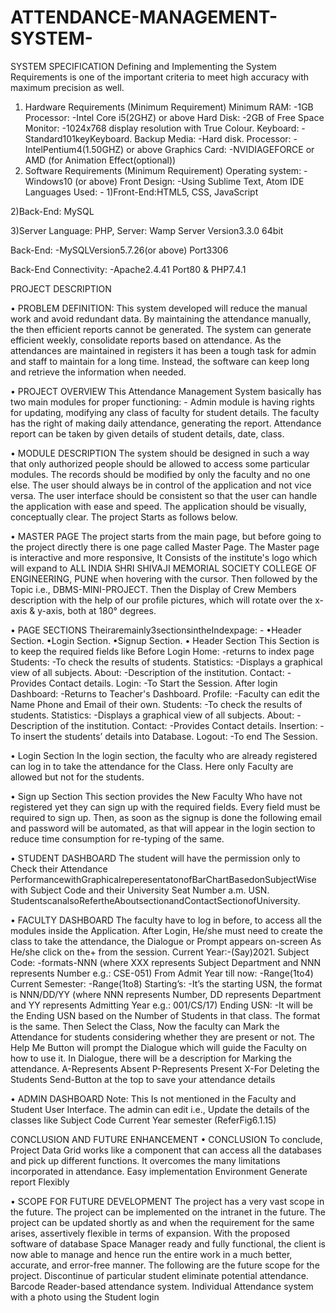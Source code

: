 # ATTENDANCE-MANAGEMENT-SYSTEM-
SYSTEM SPECIFICATION 
Defining and Implementing the System Requirements is one of the important criteria to meet high accuracy with maximum precision as well. 
1.	Hardware Requirements (Minimum Requirement) 
Minimum RAM: -1GB 
Processor: -Intel Core i5(2GHZ) or above 
Hard Disk: -2GB of Free Space 
Monitor: -1024x768 display resolution with True Colour. 
Keyboard: -Standard101keyKeyboard. 
Backup Media: -Hard disk. 
Processor: -IntelPentium4(1.50GHZ) or above 
Graphics Card: -NVIDIAGEFORCE or AMD (for Animation Effect(optional)) 
2.	Software Requirements (Minimum Requirement) 
Operating system: -Windows10 (or above) 
Front Design: -Using Sublime Text, Atom IDE Languages Used: - 
1)Front-End:HTML5, CSS, JavaScript 
 
2)Back-End: MySQL 
 
3)Server Language: PHP, Server: Wamp Server Version3.3.0 64bit 
 
Back-End: -MySQLVersion5.7.26(or above) Port3306 
 
Back-End Connectivity: -Apache2.4.41 Port80 & PHP7.4.1 
 
  
PROJECT DESCRIPTION

•	PROBLEM DEFINITION: 
This system developed will reduce the manual work and avoid redundant data. By maintaining the attendance manually, the then efficient reports cannot be generated. The system can generate efficient weekly, consolidate reports based on attendance. As the attendances are maintained in registers it has been a tough task for admin and staff to maintain for a long time. Instead, the software can keep long and retrieve the information when needed. 

•	PROJECT OVERVIEW 
This Attendance Management System basically has two main modules for proper functioning: - Admin module is having rights for updating, modifying any class of faculty for student details. 
The faculty has the right of making daily attendance, generating the report. Attendance report can be taken by given details of student details, date, class. 
 
•	MODULE DESCRIPTION 
The system should be designed in such a way that only authorized people should be allowed to access some particular modules. The records should be modified by only the faculty and no one else. The user should always be in control of the application and not vice versa. The user interface should be consistent so that the user can handle the application with ease and speed. The application should be visually, conceptually clear. The project Starts as follows below. 

•	MASTER PAGE 
The project starts from the main page, but before going to the project directly there is one page called Master Page. The Master page is interactive and more responsive, It Consists of the institute's logo which will expand to ALL INDIA SHRI SHIVAJI MEMORIAL SOCIETY COLLEGE OF ENGINEERING, PUNE when hovering with the cursor. Then followed by the Topic i.e., DBMS-MINI-PROJECT. Then the Display of Crew Members description with the help of our profile pictures, which will rotate over the x-axis & y-axis, both at 180° degrees.

•	PAGE SECTIONS 
Theiraremainly3sectionsintheIndexpage: - 
•Header Section. 
•Login Section. 
•Signup Section. 
•	Header Section 
This Section is to keep the required fields like Before Login 
Home: -returns to index page 
Students: -To check the results of students. 
Statistics: -Displays a graphical view of all subjects.
About: -Description of the institution. 
Contact: -Provides Contact details.
Login: -To Start the Session. 
After login 
Dashboard: -Returns to Teacher's Dashboard. 
Profile: -Faculty can edit the Name Phone and Email of their own. 
Students: -To check the results of students. 
Statistics: -Displays a graphical view of all subjects. 
About: -Description of the institution. 
Contact: -Provides Contact details. 
Insertion: -To insert the students’ details into Database.
Logout: -To end The Session. 
 
•	Login Section 
In the login section, the faculty who are already registered can log in to take the attendance for the Class. 
Here only Faculty are allowed but not for the students. 

•	Sign up Section 
This section provides the New Faculty Who have not registered yet they can sign up with the required fields. Every field must be required to sign up. 
Then, as soon as the signup is done the following email and password will be automated, as 
that will appear in the login section to reduce time consumption for re-typing of the same. 

•	STUDENT DASHBOARD 
The student will have the permission only to Check their Attendance 
PerformancewithGraphicalreperesentatonofBarChartBasedonSubjectWise with Subject Code and their University Seat Number a.m. USN. 
StudentscanalsoRefertheAboutsectionandContactSectionofUniversity.

•	FACULTY DASHBOARD 
The faculty have to log in before, to access all the modules inside the Application. 
After Login, He/she must need to create the class to take the attendance, the Dialogue or Prompt appears on-screen As He/she click on the+ from the session. 
Current Year:-(Say)2021. 
Subject Code: -formats-NNN (where XXX represents Subject Department and NNN represents Number e.g.: CSE-051) 
From Admit Year till now: -Range(1to4) 
Current Semester: -Range(1to8) 
Starting’s: -It’s the starting USN, the format is NNN/DD/YY (where NNN represents Number, DD represents Department and YY represents Admitting Year e.g.: 
001/CS/17) Ending USN: -It will be the Ending USN based on the Number of Students in that class. The format is the same. 
Then Select the Class, Now the faculty can Mark the Attendance for students considering whether they are present or not. The Help Me Button will prompt the Dialogue which will guide the Faculty on how to use it. 
In Dialogue, there will be a description for Marking the attendance.
A-Represents Absent 
P-Represents Present 
X-For Deleting the Students 
Send-Button at the top to save your attendance details 

• ADMIN DASHBOARD 
Note: This Is not mentioned in the Faculty and Student User Interface. 
The admin can edit i.e., Update the details of the classes like 
Subject Code Current Year semester (ReferFig6.1.15) 
 
CONCLUSION AND FUTURE ENHANCEMENT 
•	CONCLUSION 
To conclude, Project Data Grid works like a component that can access all the databases and pick up different functions. It overcomes the many limitations incorporated in attendance. 
Easy implementation Environment 
Generate report Flexibly 

•	SCOPE FOR FUTURE DEVELOPMENT 
The project has a very vast scope in the future. The project can be implemented on the intranet in the future. The project can be updated shortly as and when the requirement for the same arises, assertively flexible in terms of expansion. With the proposed software of database Space Manager ready and fully functional, the client is now able to manage and hence run the entire work in a much better, accurate, and error-free manner. The following are the future scope for the project. 
Discontinue of particular student eliminate potential attendance. 
Barcode Reader-based attendance system. 
Individual Attendance system with a photo using the Student login 

